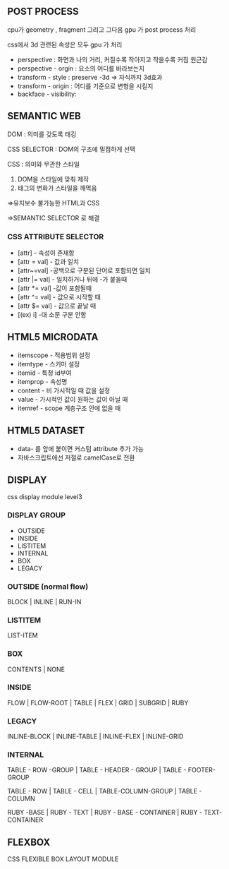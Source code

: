 ## POST PROCESS

cpu가 geometry , fragment 그리고 그다음 gpu 가 post process 처리

css에서 3d 관련된 속성은 모두 gpu 가 처리

- perspective : 화면과 나의 거리, 커질수록 작아지고 작을수록 커짐 원근감
- perspective - orgin : 요소의 어디를 바라보는지
- transform - style : preserve -3d ⇒ 자식까지 3d효과
- transform - origin : 어디를 기준으로 변형을 시킬지
- backface - visibility:

## SEMANTIC WEB

DOM : 의미를 갖도록 태깅

CSS SELECTOR : DOM의 구조에 밀접하게 선택

CSS : 의미와 무관한 스타일

1. DOM을 스타일에 맞춰 제작
2. 태그의 변화가 스타일을 깨먹음

⇒유지보수 불가능한 HTML과 CSS

⇒SEMANTIC SELECTOR 로 해결

### CSS ATTRIBUTE SELECTOR

- [attr] - 속성이 존재함
- [attr = val] - 값과 일치
- [attr~=val] -공백으로 구분된 단어로 포함되면 일치
- [attr |= val] - 일치하거나 뒤에 -가 붙을때
- [attr *= val] -값이 포함될때
- [attr ^= val] - 값으로 시작할 때
- [attr $= val] - 값으로 끝날 때
- [(ex) i] -대 소문 구분 안함

## HTML5 MICRODATA

- itemscope - 적용범위 설정
- itemtype - 스키마 설정
- itemid - 특정 id부여
- itemprop - 속성명
- content - 비 가시적일 때 값을 설정
- value - 가시적인 값이 원하는 값이 아닐 때
- itemref - scope 계층구조 안에 없을 때

## HTML5 DATASET

- data- 를 앞에 붙이면 커스텀 attribute 추가 가능
- 자바스크립트에선 저절로 camelCase로 전환

## DISPLAY

css display module level3

### DISPLAY GROUP

- OUTSIDE
- INSIDE
- LISTITEM
- INTERNAL
- BOX
- LEGACY

### OUTSIDE (normal flow)

BLOCK | INLINE | RUN-IN

### LISTITEM

LIST-ITEM

### BOX

CONTENTS | NONE

### INSIDE

FLOW | FLOW-ROOT | TABLE | FLEX | GRID | SUBGRID | RUBY

### LEGACY

INLINE-BLOCK | INLINE-TABLE | INLINE-FLEX | INLINE-GRID

### INTERNAL

TABLE - ROW -GROUP | TABLE - HEADER - GROUP | TABLE - FOOTER-GROUP

TABLE - ROW | TABLE - CELL | TABLE-COLUMN-GROUP | TABLE - COLUMN

RUBY -BASE | RUBY - TEXT | RUBY - BASE - CONTAINER | RUBY - TEXT- CONTAINER

## FLEXBOX

CSS FLEXIBLE BOX LAYOUT MODULE
